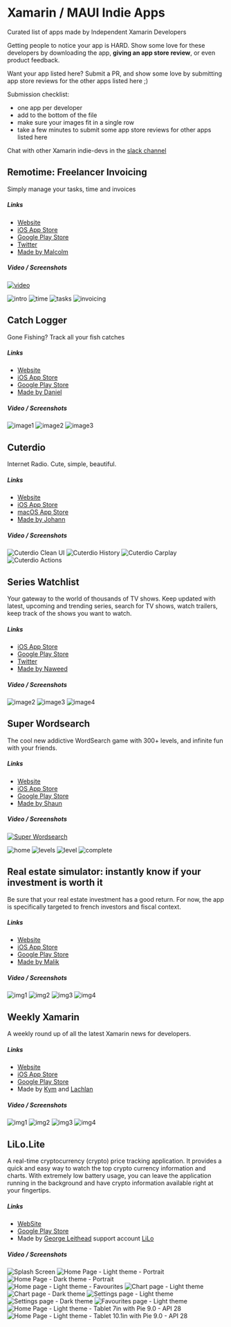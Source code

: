 # Xamarin / MAUI Indie Apps
Curated list of apps made by Independent Xamarin Developers

Getting people to notice your app is HARD. Show some love for these developers by downloading the app, **giving an app store review**, or even product feedback.

Want your app listed here? Submit a PR, and show some love by submitting app store reviews for the other apps listed here ;)

Submission checklist:
- one app per developer
- add to the bottom of the file
- make sure your images fit in a single row
- take a few minutes to submit some app store reviews for other apps listed here

Chat with other Xamarin indie-devs in the [slack channel](https://xamarinchat.slack.com/archives/C02C88N50KU)


## Remotime: Freelancer Invoicing
Simply manage your tasks, time and invoices

##### Links
- [Website](http://remotime.net/)
- [iOS App Store](https://apps.apple.com/us/app/remotime-freelancer-invoicing/id1488388503?ls=1)
- [Google Play Store](https://play.google.com/store/apps/details?id=com.wibcilabs.remotime) 
- [Twitter](https://twitter.com/remotimeapp)
- [Made by Malcolm](https://twitter.com/InquisitorJax)

##### Video / Screenshots
[![video](https://img.youtube.com/vi/c_VCE8bbwLw/0.jpg)](https://www.youtube.com/watch?v=c_VCE8bbwLw "Remotime")

![intro](https://play-lh.googleusercontent.com/mZ70g2UqIiXYwZLHzkpE-ZLiKB2a7-ObcCowPYMSU_RbreTbTBk_rrnt9ctl-Tj9NII=w720-h310-rw)
![time](https://play-lh.googleusercontent.com/WMVVD_9qVfwAnVQCJ-Tn_5r2q0HZByecfPCnoZh593eVE30S6fqU10SaUlM41rah7JlN=w720-h310-rw)
![tasks](https://play-lh.googleusercontent.com/7NT7I3hX_wWl9zqPFV-1arKqA499cm1qPM8s-UEBAF9vVU3mZ4PzG5scRUIsrnr1MCo=w720-h310-rw)
![invoicing](https://play-lh.googleusercontent.com/au7tSbJmnYf8Sp9wlZeCF4DUq34Cd70MEjkvB-9XeLjVEh8BpH5zOs4EBqviqWb2RA=w720-h310-rw)

## Catch Logger
Gone Fishing? Track all your fish catches

##### Links
- [Website](https://www.catchlogger.app/)
- [iOS App Store](https://apps.apple.com/us/app/catch-logger/id1526736775?itsct=apps_box_badge&itscg=30200)
- [Google Play Store](https://play.google.com/store/apps/details?id=se.hindrikes.catchlog&pcampaignid=pcampaignidMKT-Other-global-all-co-prtnr-py-PartBadge-Mar2515-1) 
- [Made by Daniel](https://twitter.com/hindrikes)

##### Video / Screenshots

![image1](https://play-lh.googleusercontent.com/7yPLTq9tpfgWz-rhlahuCU_kD5dSin-HQcCZouyr_ZmsF6K3AJYOYLeZjr5OjgvD1l0=w720-h310-rw) ![image2](https://play-lh.googleusercontent.com/4itRKe26_EEdNB_G7XAwjdGJWWUi2sG6YybFn4nudDs4QApEgtMFw08cm6dqP3tnU4A=w720-h310-rw) ![image3](https://play-lh.googleusercontent.com/A8N7HFkAAmoY4DeKhkR94snjKoGQGDlwJ_HJpLizYrIfmvrz7fzAg3rN_veZj8LU3oA=w720-h310-rw) 

## Cuterdio

Internet Radio. Cute, simple, beautiful.

##### Links

- [Website](https://cuterdio.com)
- [iOS App Store](https://apps.apple.com/app/cuterdio-internet-radio-app/id1489513385)
- [macOS App Store](https://apps.apple.com/app/cuterdio-internet-radio-app/id1489513385)
- [Made by Johann](https://suplanus.de)

##### Video / Screenshots

![Cuterdio Clean UI](Images/Cuterdio/1.png)  ![Cuterdio History](Images/Cuterdio/2.png)  ![Cuterdio Carplay](Images/Cuterdio/3.png)  ![Cuterdio Actions](Images/Cuterdio/4.png)

## Series Watchlist
Your gateway to the world of thousands of TV shows. Keep updated with latest, upcoming and trending series, search for TV shows, watch trailers, keep track of the shows you want to watch.

##### Links
- [iOS App Store](https://apps.apple.com/us/app/series-watchlist/id1314148730)
- [Google Play Store](https://play.google.com/store/apps/details?id=com.xgeno.serieswatchlist) 
- [Twitter](https://twitter.com/xgeno)
- [Made by Naweed](http://www.naweed.com/)

##### Video / Screenshots

![image2](https://play-lh.googleusercontent.com/ufs0eJ4PNTLKsqc-qvhs87V2pR-7twFDNSKEK5tH4Bm8ld6ulm3aje-udNBIrzLQdu8=w720-h310-rw)  ![image3](https://play-lh.googleusercontent.com/3pTcoK6nTAE6aj69pUTTfsh7zZq0nTjJZ0n5UhBWfzmlddniCWWZmF_sq14rrqwdkGg=w720-h310-rw)  ![image4](https://play-lh.googleusercontent.com/TdIUmGDU-7q6cFnvMk8GVlzn785poAowIU_YR779sE3390n0An7eSMglQFPeR13SD_U=w720-h310-rw)

## Super Wordsearch

The cool new addictive WordSearch game with 300+ levels, and infinite fun with your friends.

##### Links

- [Website](https://www.superwordsearch.com)
- [iOS App Store](https://apps.apple.com/us/app/super-wordsearch/id1556320007)
- [Google Play Store](https://play.google.com/store/apps/details?id=com.tinysoft.superwordsearch) 
- [Made by Shaun](https://twitter.com/Bijington)

##### Video / Screenshots

[![Super Wordsearch](https://img.youtube.com/vi/Q2mH_R41ltk/0.jpg)](https://www.youtube.com/watch?v=Q2mH_R41ltk)

![home](Images/SuperWordsearch/home.png)
![levels](Images/SuperWordsearch/levels.png)
![level](Images/SuperWordsearch/level.png)
![complete](Images/SuperWordsearch/complete.png)

## Real estate simulator: instantly know if your investment is worth it
Be sure that your real estate investment has a good return. For now, the app is specifically targeted to french investors and fiscal context.

##### Links
- [Website](https://calculs-renta-immo.umso.co/)
- [iOS App Store](https://apps.apple.com/us/app/calculs-rentabilit%C3%A9-locative/id1540486167)
- [Google Play Store](https://play.google.com/store/apps/details?id=com.malikberkane.renta.immo&gl=FR) 
- [Made by Malik](https://twitter.com/malik_berkane)

##### Video / Screenshots

![img1](https://play-lh.googleusercontent.com/0cAcMfbLundFs40ZBBCnrQexCKuwV1Lji8z0EDb3gTOZS7-A3fpcLEKLPWLxPO5fIA=w720-h310-rw)
![img2](https://play-lh.googleusercontent.com/JKm8oh6krFRsW7FdgR3Y1hXFU1GAS7EDYLRYzB7XKW7M48B1MsrmCCfNSiRwJsVdmYpT=w720-h310-rw)
![img3](https://play-lh.googleusercontent.com/1foJy92oaVgAxClaJEywgwH9DXiHBqPd0MgSiiHZaihbw2HGEVnidF1N_b6Ot9or4g=w720-h310-rw)
![img4](https://play-lh.googleusercontent.com/jVNT4UcibAbafgz-HKkQtNdEu-Wnz9bj__GRQpeoYfFycMQpS5PV_HlSdJuy5k3Mg0E=w720-h310-rw)

## Weekly Xamarin
A weekly round up of all the latest Xamarin news for developers. 

##### Links
- [Website](https://weeklyxamarin.github.io/website/)
- [iOS App Store](https://apps.apple.com/us/app/weekly-xamarin/id1563006723)
- [Google Play Store](https://play.google.com/store/apps/details?id=com.weeklyxamarin.mobile) 
- Made by [Kym](https://twitter.com/kphillpotts) and [Lachlan](https://twitter.com/lachlanwgordon)

##### Video / Screenshots

![img1](https://play-lh.googleusercontent.com/B1J_ZjVHUlzz9xlZV7d2tpC2BqFVyo8Pv7ePxbrzLzhdLCIfN7cOH3OXll7y4oycJnM=w720-h310-rw)
![img2](https://play-lh.googleusercontent.com/wiD0NbuAOOl5tZf4cZtVJ88oa6Y_OE1r5-a1ZrDrGYUvJh0RGISiMfLmAUOf-R9eWg=w720-h310-rw)
![img3](https://play-lh.googleusercontent.com/Y5oevl2ZFF21Ck7_ZfFF8lOA-sjl3NmYp0mqOLVuXhAismqb8B98VewSs0rLWI8G2Q=w720-h310-rw)
![img4](https://play-lh.googleusercontent.com/UyMm63-fhV1DmUis04pszveb5cxScXJRv2yH1UD9GWgIbU8-1SqZZDVc8_LD5a92hCM=w720-h310-rw)

## LiLo.Lite
A real-time cryptocurrency (crypto) price tracking application. It provides a quick and easy way to watch the top crypto currency information and charts. With extremely low battery usage, you can leave the application running in the background and have crypto information available right at your fingertips.

##### Links
- [WebSite](https://www.internetwideworld.com/lilolite)
- [Google Play Store](https://play.google.com/store/apps/details?id=com.internetwideworld.lilo.lite&pcampaignid=github)
- Made by [George Leithead](https://twitter.com/GeorgeLeithead) support account [LiLo](https://twitter.com/LiLoMobileApp)

##### Video / Screenshots
![Splash Screen](https://github.com/GeorgeLeithead/LiLo.Lite/blob/master/Screenshots/Phone_SplashScreen.png)
![Home Page - Light theme - Portrait](https://github.com/GeorgeLeithead/LiLo.Lite/blob/master/Screenshots/Phone_HomeLight.png)
![Home Page - Dark theme - Portrait](https://github.com/GeorgeLeithead/LiLo.Lite/blob/master/Screenshots/Phone_HomeDark.png)
![Home page - Light theme - Favourites](https://github.com/GeorgeLeithead/LiLo.Lite/blob/master/Screenshots/Phone_HomeLight_Favourites.png)
![Chart page - Light theme](https://github.com/GeorgeLeithead/LiLo.Lite/blob/master/Screenshots/Phone_ChartLight.png)
![Chart page - Dark theme](https://github.com/GeorgeLeithead/LiLo.Lite/blob/master/Screenshots/Phone_ChartDark.png)
![Settings page - Light theme](https://github.com/GeorgeLeithead/LiLo.Lite/blob/master/Screenshots/Phone_SettingsLight.png)
![Settings page - Dark theme](https://github.com/GeorgeLeithead/LiLo.Lite/blob/master/Screenshots/Phone_SettingsDark.png)
![Favourites page - Light theme](https://github.com/GeorgeLeithead/LiLo.Lite/blob/master/Screenshots/Phone_FavouritesLight.png)
![Home Page - Light theme - Tablet 7in with Pie 9.0 - API 28](https://github.com/GeorgeLeithead/LiLo.Lite/blob/master/Screenshots/Tablet7_HomeLight.png)
![Home Page - Light theme - Tablet 10.1in with Pie 9.0 - API 28](https://github.com/GeorgeLeithead/LiLo.Lite/blob/master/Screenshots/Tablet10_HomeLight.png)
